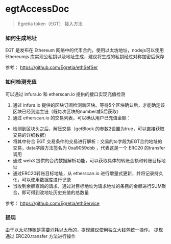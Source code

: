 # egtAccessDoc

> Egretia token（EGT） 接入方法

### 如何生成地址
EGT 是发布在 Ethereum 网络中的代币合约，使用以太坊地址，nodejs可以使用 Ethereumjs 库实现公私钥以及地址生成，建议将生成的私钥经过对称加密后保存

参考：
https://github.com/Egretia/ethSefSer

### 如何检测充值

可以通过 infura.io 和 etherscan.io 提供的接口实现充值检测

1. 通过 infura.io 提供的区块订阅检测新区块。等待5个区块确认后，才能确定该区块已经到达主链（既每次区块的number减5后获取）
2. 通过 etherscan.io 的交易列表，可以确认用户已充值金额：
 
  * 检测到区块头之后，解压交易（getBlock 的参数2设置为true，可以直接获取交易的详细数据）
  * 将其中符合 EGT 交易条件的交易进行解析：交易的to字段为EGT合约地址的交易，data字段方法签名为 0xa9059cbb ，代表这是一个 ERC20 的transfer调用 
  * 通过 web3 提供的合约数据解析功能，可以获取具体的转账金额和转账目标地址 
  * 通过ERC20转账目标地址，从 etherscan.io 进行增量式更新，并将记录持久化，可以使用数据库进行记录
  * 当收到余额查询的请求，通过对目标地址为请求地址的条目的金额进行SUM聚合，即可得到改地址历史充值的总数量

参考：
https://github.com/Egretia/ethService

### 提现

由于以太坊转账是需要消耗以太币的，提现建议使用独立大钱包统一操作。
提现通过 ERC20.transfer 方法进行操作
